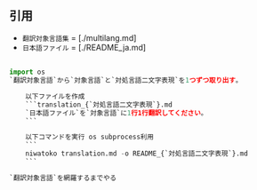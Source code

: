 ## 引用

- `翻訳対象言語集` = [./multilang.md]
- `日本語ファイル` = [./README_ja.md]

## 

```py
import os
`翻訳対象言語`から`対象言語`と`対処言語二文字表現`を1つずつ取り出す。

    以下ファイルを作成
    ```translation_{`対処言語二文字表現`}.md
    `日本語ファイル`を`対象言語`に1行1行翻訳してください。
    ```

    以下コマンドを実行 os subprocess利用
    ```
    niwatoko translation.md -o README_{`対処言語二文字表現`}.md
    ```

`翻訳対象言語`を網羅するまでやる
```